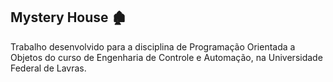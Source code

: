## Mystery House 🏚

Trabalho desenvolvido para a disciplina de Programação Orientada a Objetos do curso de Engenharia de Controle e
Automação, na Universidade Federal de Lavras.